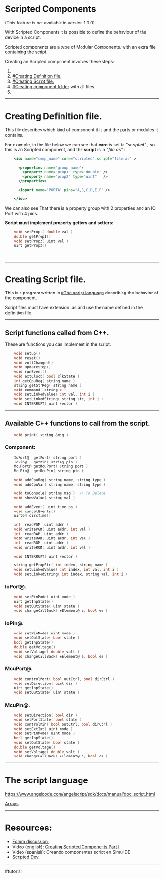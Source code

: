 # Scripted Components
(This feature is not available in version 1.0.0)

With Scripted Components it is possible to define the behaviour of the device in a script.

Scripted components are a type of [Modular](../Modular) Components, with an extra file containing the script.

Creating an Scripted component involves these steps:

1. [](../../11-Other/Package#Creating%20Package%20File|Creating%20Package%20File.)
2. [#Creating Definition file.](#Creating%20Definition%20file.)
3. [#Creating Script file.](#Creating%20Script%20file.)
4. [#Creating component folder](#Creating%20component%20folder) with all files.
5. [](../Modular#Add%20to%20component%20list|Add%20to%20component%20list.)

---

# Creating Definition file.

This file describes which kind of component it is and the  parts or modules it contains.

For example, in the file below we can see that **core**  is set to *"scripted"* , so this is an Scripted  component, and the **script** is in *"file.as"* :

```xml
    <iou name="comp_name" core="scripted" script="file.as" >

      <properties name="group name">
        <property name="prop1" type="double" />
        <property name="prop2" type="uint"   />
      </properties>

      <ioport name="PORTA" pins="A,B,C,D,E,F" />

    </iou>
```

We can also see That there is a property group with 2 properties and an IO Port with 4 pins.

**Script must implement property getters and setters:**

```c
    void setProp1( double val )
    double getProp1()
    void setProp2( uint val )
    uint getProp2()
```
<br>

---

# Creating Script file.

This is a program written in [#The script language](#The%20script%20language) describing the behavior of the component.

Script files must have extension .as and use the name defined in the definition file.

---

## Script functions called from C++.

These are functions you can implement in the script.

```c
    void setup()
    void reset()
    void voltChanged()
    void updateStep()
    void runEvent()
    void extClock( bool clkState )
    int getCpuReg( string name )
    string getStrReg( string name )
    void command( string c )
    void setLinkedValue( int val, int i )
    void setLinkedString( string str, int i )
    void INTERRUPT( uint vector )
```

---

## Available C++ functions to call from the script.

```c
    void print( string &msg )
```

### Component:

```c
    IoPort@  getPort( string port )
    IoPin@   getPin( string pin )
    McuPort@ getMcuPort( string port )
    McuPin@  getMcuPin( string pin )

    void addCpuReg( string name, string type )
    void addCpuVar( string name, string type )

    void toConsole( string msg )  // To Delete
    void showValue( string val )

    void addEvent( uint time_ps )
    void cancelEvents()
    uint64 circTime()

    int  readPGM( uint addr )
    void writePGM( uint addr, int val )
    int  readRAM( uint addr )
    void writeRAM( uint addr, int val )
    int  readROM( uint addr )
    void writeROM( uint addr, int val )

    void INTERRUPT( uint vector )

    string getPropStr( int index, string name )
    void setLinkedValue( int index, int val, int i )
    void setLinkedString( int index, string val, int i )
```

### IoPort@.

```c
    void setPinMode( uint mode )
    uint getInpState()
    void setOutState( uint state )
    void changeCallBack( eElement@ e, bool en )
```

### IoPin@.

```c
    void setPinMode( uint mode )
    void setOutState( bool state )
    bool getInpState()
    double getVoltage()
    void setVoltage( double volt )
    void changeCallBack( eElement@ e, bool en )
```

### McuPort@.

```c
    void controlPort( bool outCtrl, bool dirCtrl )
    void setDirection( uint dir )
    uint getInpState()
    void setOutState( uint state )
```

### McuPin@.

```c
    void setDirection( bool dir )
    void setPortState( bool state )
    void controlPin( bool outCtrl, bool dirCtrl )
    void setExtInt( uint mode )
    void setPinMode( uint mode )
    bool getInpState()
    void setOutState( bool state )
    double getVoltage()
    void setVoltage( double volt )
    void changeCallBack( eElement@ e, bool en )
```

---
# The script language

https://www.angelcode.com/angelscript/sdk/docs/manual/doc_script.html

[Arrays](Arrays)


---

# Resources:

- [Forum discussion,](https://simulide.forumotion.com/t990-scripted-components)
- Video (english): [Creating Scripted Components Part I](https://youtu.be/vJLfuVwbvGE)
- Video (spanish): [Creando componentes script en SimulIDE](https://www.youtube.com/watch?v=xRF0TBUU0JY)
- [Scripted Dev](../../../../4-Dev/Scripted%20Dev).

---

#tutorial